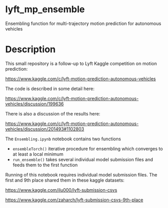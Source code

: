 # lyft_mp_ensemble
Ensembling function for multi-trajectory motion prediction for autonomous vehicles

# Description
This small repository is a follow-up to Lyft Kaggle competition on motion prediction:

https://www.kaggle.com/c/lyft-motion-prediction-autonomous-vehicles

The code is described in some detail here:

https://www.kaggle.com/c/lyft-motion-prediction-autonomous-vehicles/discussion/199636

There is also a discussion of the results here:

https://www.kaggle.com/c/lyft-motion-prediction-autonomous-vehicles/discussion/201493#1102803

The `Ensembling.ipynb` notebook contains two functions
- `ensembleTorch()` iterative procedure for ensembling which converges to at least a local minimum
- `run_ensemble()` takes several individual model submission files and feeds them to the first function

Running of this notebook requires individual model submission files. The first and 9th place shared them in these kaggle datasets: 

https://www.kaggle.com/ilu000/lyft-submission-csvs

https://www.kaggle.com/zaharch/lyft-submission-csvs-9th-place
